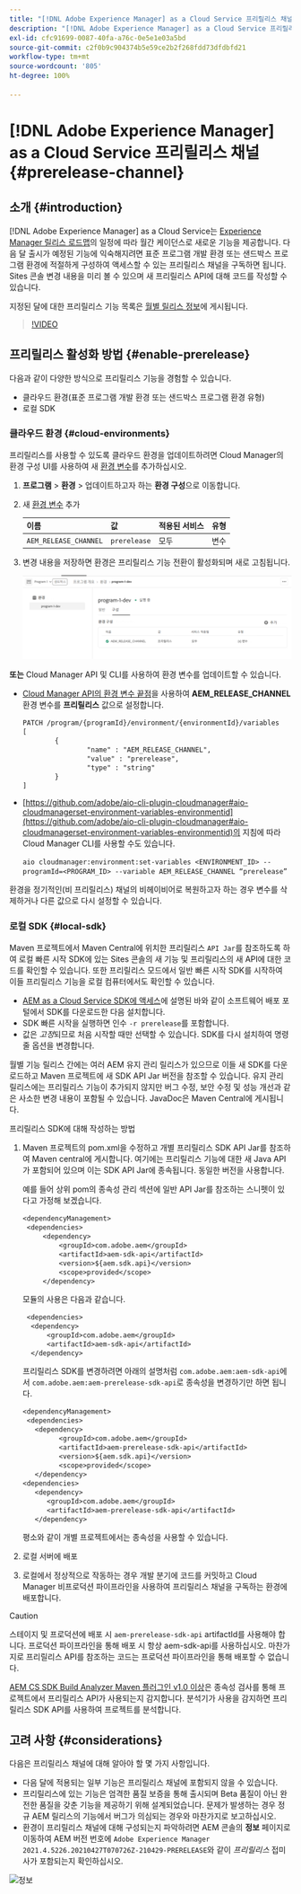 ```yaml
---
title: "[!DNL Adobe Experience Manager] as a Cloud Service 프리릴리스 채널"
description: "[!DNL Adobe Experience Manager] as a Cloud Service 프리릴리스 채널"
exl-id: cfc91699-0087-40fa-a76c-0e5e1e03a5bd
source-git-commit: c2f0b9c904374b5e59ce2b2f268fdd73dfdbfd21
workflow-type: tm+mt
source-wordcount: '805'
ht-degree: 100%

---
```


# [!DNL Adobe Experience Manager] as a Cloud Service 프리릴리스 채널 {#prerelease-channel}


## 소개 {#introduction}

[!DNL Adobe Experience Manager] as a Cloud Service는 [Experience Manager 릴리스 로드맵](https://experienceleague.adobe.com/docs/experience-manager-release-information/aem-release-updates/update-releases-roadmap.html?lang=ko-kr#aem-as-cloud-service)의 일정에 따라 월간 케이던스로 새로운 기능을 제공합니다. 다음 달 출시가 예정된 기능에 익숙해지려면 표준 프로그램 개발 환경 또는 샌드박스 프로그램 환경에 적절하게 구성하여 액세스할 수 있는 프리릴리스 채널을 구독하면 됩니다. Sites 콘솔 변경 내용을 미리 볼 수 있으며 새 프리릴리스 API에 대해 코드를 작성할 수 있습니다.

지정된 달에 대한 프리릴리스 기능 목록은 [월별 릴리스 정보](/help/release-notes/release-notes-cloud/release-notes-current.md)에 게시됩니다.

>[!VIDEO](/help/release-notes/assets/prerelease-overview.mp4)

## 프리릴리스 활성화 방법 {#enable-prerelease}

다음과 같이 다양한 방식으로 프리릴리스 기능을 경험할 수 있습니다.

* 클라우드 환경(표준 프로그램 개발 환경 또는 샌드박스 프로그램 환경 유형)
* 로컬 SDK

### 클라우드 환경 {#cloud-environments}

프리릴리스를 사용할 수 있도록 클라우드 환경을 업데이트하려면 Cloud Manager의 환경 구성 UI를 사용하여 새 [환경 변수](../implementing/cloud-manager/environment-variables.md)를 추가하십시오.

1. **프로그램** > **환경** > 업데이트하고자 하는 **환경 구성**&#x200B;으로 이동합니다.
1. 새 [환경 변수](../implementing/cloud-manager/environment-variables.md) 추가

   | 이름 | 값 | 적용된 서비스 | 유형 |
   |------|-------|-----------------|------|
   | `AEM_RELEASE_CHANNEL` | `prerelease` | 모두 | 변수 |

1. 변경 내용을 저장하면 환경은 프리릴리스 기능 전환이 활성화되며 새로 고침됩니다.

   ![새 환경 변수](assets/env-configuration-prerelease.png)


**또는** Cloud Manager API 및 CLI를 사용하여 환경 변수를 업데이트할 수 있습니다.

* [Cloud Manager API의 환경 변수 끝점](https://developer.adobe.com/experience-cloud/cloud-manager/reference/api/#operation/patchEnvironmentVariables)을 사용하여 **AEM_RELEASE_CHANNEL** 환경 변수를 **프리릴리스** 값으로 설정합니다.

   ```
   PATCH /program/{programId}/environment/{environmentId}/variables
   [
           {
                   "name" : "AEM_RELEASE_CHANNEL",
                   "value" : "prerelease",
                   "type" : "string"
           }
   ]
   ```

* [https://github.com/adobe/aio-cli-plugin-cloudmanager#aio-cloudmanagerset-environment-variables-environmentid](https://github.com/adobe/aio-cli-plugin-cloudmanager#aio-cloudmanagerset-environment-variables-environmentid)의 지침에 따라 Cloud Manager CLI를 사용할 수도 있습니다.

   ```aio cloudmanager:environment:set-variables <ENVIRONMENT_ID> --programId=<PROGRAM_ID> --variable AEM_RELEASE_CHANNEL “prerelease”```


환경을 정기적인(비 프리릴리스) 채널의 비헤이비어로 복원하고자 하는 경우 변수를 삭제하거나 다른 값으로 다시 설정할 수 있습니다.

### 로컬 SDK {#local-sdk}

Maven 프로젝트에서 Maven Central에 위치한 프리릴리스 `API Jar`를 참조하도록 하여 로컬 빠른 시작 SDK에 있는 Sites 콘솔의 새 기능 및 프리릴리스의 새 API에 대한 코드를 확인할 수 있습니다. 또한 프리릴리스 모드에서 일반 빠른 시작 SDK를 시작하여 이들 프리릴리스 기능을 로컬 컴퓨터에서도 확인할 수 있습니다.

* [AEM as a Cloud Service SDK에 액세스](/help/implementing/developing/introduction/aem-as-a-cloud-service-sdk.md)에 설명된 바와 같이 소프트웨어 배포 포털에서 SDK를 다운로드한 다음 설치합니다.
* SDK 빠른 시작을 실행하면 인수 `-r prerelease`를 포함합니다.
* 값은 *고정*&#x200B;되므로 처음 시작할 때만 선택할 수 있습니다. SDK를 다시 설치하여 명령줄 옵션을 변경합니다.

월별 기능 릴리스 간에는 여러 AEM 유지 관리 릴리스가 있으므로 이들 새 SDK를 다운로드하고 Maven 프로젝트에 새 SDK API Jar 버전을 참조할 수 있습니다. 유지 관리 릴리스에는 프리릴리스 기능이 추가되지 않지만 버그 수정, 보안 수정 및 성능 개선과 같은 사소한 변경 내용이 포함될 수 있습니다.
JavaDoc은 Maven Central에 게시됩니다.

프리릴리스 SDK에 대해 작성하는 방법

1. Maven 프로젝트의 pom.xml을 수정하고 개별 프리릴리스 SDK API Jar를 참조하여 Maven central에 게시합니다. 여기에는 프리릴리스 기능에 대한 새 Java API가 포함되어 있으며 이는 SDK API Jar에 종속됩니다. 동일한 버전을 사용합니다.

   예를 들어 상위 pom의 종속성 관리 섹션에 일반 API Jar를 참조하는 스니펫이 있다고 가정해 보겠습니다.

   ```
   <dependencyManagement>
    <dependencies>
        <dependency>
            <groupId>com.adobe.aem</groupId>
            <artifactId>aem-sdk-api</artifactId>
            <version>${aem.sdk.api}</version>
            <scope>provided</scope>
        </dependency>
   ```

   모듈의 사용은 다음과 같습니다.

   ```
    <dependencies>
     <dependency>
         <groupId>com.adobe.aem</groupId>
         <artifactId>aem-sdk-api</artifactId>
     </dependency>
   ```

   프리릴리스 SDK를 변경하려면 아래의 설명처럼 `com.adobe.aem:aem-sdk-api`에서 `com.adobe.aem:aem-prerelease-sdk-api`로 종속성을 변경하기만 하면 됩니다.

   ```
   <dependencyManagement>
    <dependencies>
      <dependency>
            <groupId>com.adobe.aem</groupId>
            <artifactId>aem-prerelease-sdk-api</artifactId>
            <version>${aem.sdk.api}</version>
            <scope>provided</scope>
      </dependency>
   <dependencies>
      <dependency>
         <groupId>com.adobe.aem</groupId>
         <artifactId>aem-prerelease-sdk-api</artifactId>
      </dependency>
   ```

   평소와 같이 개별 프로젝트에서는 종속성을 사용할 수 있습니다.

1. 로컬 서버에 배포
1. 로컬에서 정상적으로 작동하는 경우 개발 분기에 코드를 커밋하고 Cloud Manager 비프로덕션 파이프라인을 사용하여 프리릴리스 채널을 구독하는 환경에 배포합니다.

>[!CAUTION]
> 
> 스테이지 및 프로덕션에 배포 시 `aem-prerelease-sdk-api` artifactId를 사용해야 합니다. 프로덕션 파이프라인을 통해 배포 시 항상 aem-sdk-api를 사용하십시오. 마찬가지로 프리릴리스 API를 참조하는 코드는 프로덕션 파이프라인을 통해 배포할 수 없습니다.

[AEM CS SDK Build Analyzer Maven 플러그인 v1.0 이상](https://experienceleague.adobe.com/docs/experience-manager-core-components/using/developing/archetype/build-analyzer-maven-plugin.html?lang=ko-KR#developing)은 종속성 검사를 통해 프로젝트에서 프리릴리스 API가 사용되는지 감지합니다. 분석기가 사용을 감지하면 프리릴리스 SDK API를 사용하여 프로젝트를 분석합니다.

## 고려 사항 {#considerations}

다음은 프리릴리스 채널에 대해 알아야 할 몇 가지 사항입니다.

* 다음 달에 적용되는 일부 기능은 프리릴리스 채널에 포함되지 않을 수 있습니다.
* 프리릴리스에 있는 기능은 엄격한 품질 보증을 통해 출시되며 Beta 품질이 아닌 완전한 품질을 갖춘 기능을 제공하기 위해 설계되었습니다. 문제가 발생하는 경우 정규 AEM 릴리스의 기능에서 버그가 의심되는 경우와 마찬가지로 보고하십시오.
* 환경이 프리릴리스 채널에 대해 구성되는지 파악하려면 AEM 콘솔의 **정보** 페이지로 이동하여 AEM 버전 번호에 ```Adobe Experience Manager 2021.4.5226.20210427T070726Z-210429-PRERELEASE```와 같이 *프리릴리스* 접미사가 포함되는지 확인하십시오.

![정보](/help/release-notes/assets/about.png)
